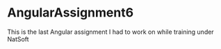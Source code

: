 # AngularAssignment6
This is the last Angular assignment I had to work on while training under NatSoft
